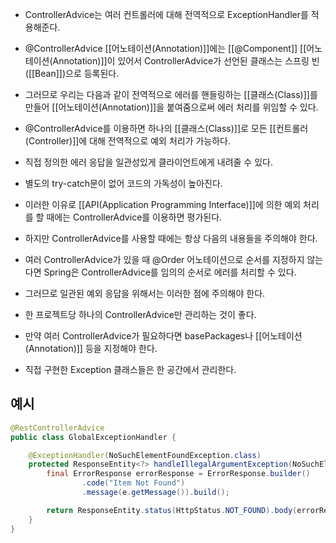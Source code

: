 - ControllerAdvice는 여러 컨트롤러에 대해 전역적으로 ExceptionHandler를 적용해준다.
- @ControllerAdvice [[어노테이션(Annotation)]]에는 [[@Component]] [[어노테이션(Annotation)]]이 있어서 ControllerAdvice가 선언된 클래스는 스프링 빈([[Bean]])으로 등록된다. 

- 그러므로 우리는 다음과 같이 전역적으로 에러를 핸들링하는 [[클래스(Class)]]를 만들어 [[어노테이션(Annotation)]]을 붙여줌으로써 에러 처리를 위임할 수 있다.

- @ControllerAdvice를 이용하면 하나의 [[클래스(Class)]]로 모든 [[컨트롤러(Controller)]]에 대해 전역적으로 예외 처리가 가능하다.
- 직접 정의한 에러 응답을 일관성있게 클라이언트에게 내려줄 수 있다.
- 별도의 try-catch문이 없어 코드의 가독성이 높아진다.

- 이러한 이유로 [[API(Application Programming Interface)]]에 의한 예외 처리를 할 때에는 ControllerAdvice를 이용하면 평가된다. 
- 하지만 ControllerAdvice를 사용할 때에는 항상 다음의 내용들을 주의해야 한다. 

- 여러 ControllerAdvice가 있을 때 @Order 어노테이션으로 순서를 지정하지 않는다면 Spring은 ControllerAdvice를 임의의 순서로 에러를 처리할 수 있다.
- 그러므로 일관된 예외 응답을 위해서는 이러한 점에 주의해야 한다.

- 한 프로젝트당 하나의 ControllerAdvice만 관리하는 것이 좋다.
- 만약 여러 ControllerAdvice가 필요하다면 basePackages나 [[어노테이션(Annotation)]] 등을 지정해야 한다.
- 직접 구현한 Exception 클래스들은 한 공간에서 관리한다.

## 예시


```java
@RestControllerAdvice
public class GlobalExceptionHandler {

    @ExceptionHandler(NoSuchElementFoundException.class)
    protected ResponseEntity<?> handleIllegalArgumentException(NoSuchElementFoundException e) {
        final ErrorResponse errorResponse = ErrorResponse.builder()
                .code("Item Not Found")
                .message(e.getMessage()).build();

        return ResponseEntity.status(HttpStatus.NOT_FOUND).body(errorResponse);
    }
}
```


